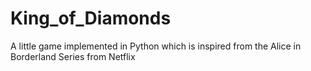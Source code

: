 # King_of_Diamonds
A little game implemented in Python which is inspired from the Alice in Borderland Series from Netflix

